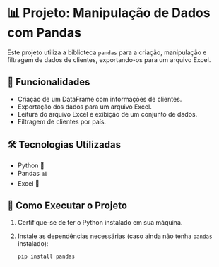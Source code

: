 # 📊 Projeto: Manipulação de Dados com Pandas

Este projeto utiliza a biblioteca `pandas` para a criação, manipulação e filtragem de dados de clientes, exportando-os para um arquivo Excel.

## 🚀 Funcionalidades

- Criação de um DataFrame com informações de clientes.
- Exportação dos dados para um arquivo Excel.
- Leitura do arquivo Excel e exibição de um conjunto de dados.
- Filtragem de clientes por país.

## 🛠️ Tecnologias Utilizadas

- Python 🐍
- Pandas 📊
- Excel 📄

## 📄 Como Executar o Projeto

1. Certifique-se de ter o Python instalado em sua máquina.
2. Instale as dependências necessárias (caso ainda não tenha `pandas` instalado):

   ```bash
   pip install pandas
